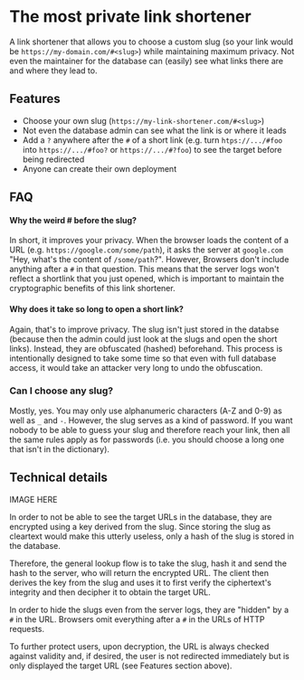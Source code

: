 # The most private link shortener

A link shortener that allows you to choose a custom slug (so your link would be `https://my-domain.com/#<slug>`) while
maintaining maximum privacy. Not even the maintainer for the database can (easily) see what links there are and where
they lead to.

## Features

- Choose your own slug (`https://my-link-shortener.com/#<slug>`)
- Not even the database admin can see what the link is or where it leads
- Add a `?` anywhere after the `#` of a short link (e.g. turn `htps://.../#foo` into `https://.../#foo?`
  or `https://.../#?foo`) to see the target before being redirected
- Anyone can create their own deployment

## FAQ

#### Why the weird \# before the slug?

In short, it improves your privacy. When the browser loads the content of a URL (e.g. `https://google.com/some/path`),
it asks the server at `google.com` "Hey, what's the content of `/some/path`?". However, Browsers don't include anything
after a `#` in that question. This means that the server logs won't reflect a shortlink that you just opened, which is
important to maintain the cryptographic benefits of this link shortener.

#### Why does it take so long to open a short link?

Again, that's to improve privacy. The slug isn't just stored in the databse (because then the admin could just look at
the slugs and open the short links). Instead, they are obfuscated (hashed) beforehand. This process is intentionally
designed to take some time so that even with full database access, it would take an attacker very long to undo the
obfuscation.

### Can I choose any slug?

Mostly, yes. You may only use alphanumeric characters (A-Z and 0-9) as well as `_` and `-`. However, the slug serves as
a kind of password. If you want nobody to be able to guess your slug and therefore reach your link, then all the same
rules apply as for passwords (i.e. you should choose a long one that isn't in the dictionary).

## Technical details

IMAGE HERE

In order to not be able to see the target URLs in the database, they are encrypted using a key derived from the slug.
Since storing the slug as cleartext would make this utterly useless, only a hash of the slug is stored in the database.

Therefore, the general lookup flow is to take the slug, hash it and send the hash to the server, who will return the
encrypted URL. The client then derives the key from the slug and uses it to first verify the ciphertext's integrity and
then decipher it to obtain the target URL.

In order to hide the slugs even from the server logs, they are "hidden" by a `#` in the URL. Browsers omit everything
after a `#` in the URLs of HTTP requests.

To further protect users, upon decryption, the URL is always checked against validity and, if desired, the user is not
redirected immediately but is only displayed the target URL (see Features section above).
